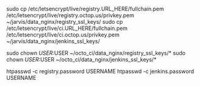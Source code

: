 sudo cp /etc/letsencrypt/live/registry.URL_HERE/fullchain.pem /etc/letsencrypt/live/registry.octop.us/privkey.pem ~/jarvis/data_nginx/registry_ssl_keys/
sudo cp /etc/letsencrypt/live/ci.URL_HERE/fullchain.pem /etc/letsencrypt/live/ci.octop.us/privkey.pem ~/jarvis/data_nginx/jenkins_ssl_keys/

sudo chown $USER:$USER ~/octo_ci/data_nginx/registry_ssl_keys/*
sudo chown $USER:$USER ~/octo_ci/data_nginx/jenkins_ssl_keys/*

htpasswd -c registry.password USERNAME
htpasswd -c jenkins.password USERNAME

